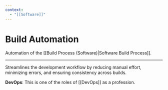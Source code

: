 ```yaml
---
context:
  - "[[Software]]"
---
```


# Build Automation

Automation of the [[Build Process (Software)|Software Build Process]].

---

Streamlines the development workflow by reducing manual effort, minimizing errors, and ensuring consistency across builds.

**DevOps**: This is one of the roles of [[DevOps]] as a profession.
